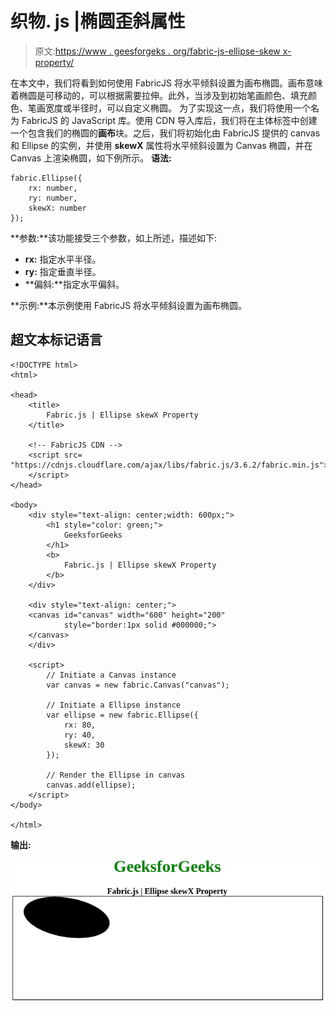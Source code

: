# 织物. js |椭圆歪斜属性

> 原文:[https://www . geesforgeks . org/fabric-js-ellipse-skew x-property/](https://www.geeksforgeeks.org/fabric-js-ellipse-skewx-property/)

在本文中，我们将看到如何使用 FabricJS 将水平倾斜设置为画布椭圆。画布意味着椭圆是可移动的，可以根据需要拉伸。此外，当涉及到初始笔画颜色、填充颜色、笔画宽度或半径时，可以自定义椭圆。
为了实现这一点，我们将使用一个名为 FabricJS 的 JavaScript 库。使用 CDN 导入库后，我们将在主体标签中创建一个包含我们的椭圆的**画布**块。之后，我们将初始化由 FabricJS 提供的 canvas 和 Ellipse 的实例，并使用 **skewX** 属性将水平倾斜设置为 Canvas 椭圆，并在 Canvas 上渲染椭圆，如下例所示。
**语法:**

```
fabric.Ellipse({
    rx: number,
    ry: number,
    skewX: number
}); 
```

**参数:**该功能接受三个参数，如上所述，描述如下:

*   **rx:** 指定水平半径。
*   **ry:** 指定垂直半径。
*   **偏斜:**指定水平偏斜。

**示例:**本示例使用 FabricJS 将水平倾斜设置为画布椭圆。

## 超文本标记语言

```
<!DOCTYPE html>
<html>

<head>
    <title>
        Fabric.js | Ellipse skewX Property
    </title>

    <!-- FabricJS CDN -->
    <script src=
"https://cdnjs.cloudflare.com/ajax/libs/fabric.js/3.6.2/fabric.min.js">
    </script>
</head>

<body>
    <div style="text-align: center;width: 600px;">
        <h1 style="color: green;">
            GeeksforGeeks
        </h1>
        <b>
            Fabric.js | Ellipse skewX Property
        </b>
    </div>

    <div style="text-align: center;">
    <canvas id="canvas" width="600" height="200"
            style="border:1px solid #000000;">
    </canvas>
    </div>

    <script>
        // Initiate a Canvas instance
        var canvas = new fabric.Canvas("canvas");

        // Initiate a Ellipse instance
        var ellipse = new fabric.Ellipse({
            rx: 80,
            ry: 40,
            skewX: 30
        });

        // Render the Ellipse in canvas
        canvas.add(ellipse);
    </script>
</body>

</html>                  
```

**输出:**

![](img/5f4c59f50c22589e7c2fb8edeb24dd03.png)